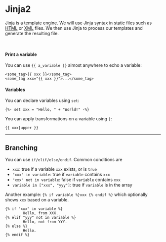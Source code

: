 # Jinja2

<div class="row row-cols-lg-2"><div>

[Jinja](https://jinja.palletsprojects.com/en/) is a template engine. We will use Jinja syntax in static files such as [HTML](/programming-languages/web/html/index.md) or [XML](/programming-languages/others/data/xml.md) files. We then use Jinja to process our templates and generate the resulting file.

<br>

#### Print a variable

You can use `{{ a_variable }}` almost anywhere to echo a variable:

```xml!
<some_tag>{{ xxx }}</some_tag>
<some_tag xxx="{{ xxx }}">...</some_tag>
```
</div><div>

#### Variables

You can declare variables using `set`:

```text!
{%- set xxx = "Hello, " + "World!" -%}
```

You can apply transformations on a variable using `|`:

```text!
{{ xxx|upper }}
```
</div></div>


<hr class="sep-both">

## Branching

<div class="row row-cols-lg-2"><div>

You can use `if/elif/else/endif`. Common conditions are

* `xxx`: true if a variable `xxx` exists, or is `true`
* `"xxx" in variable`: true if `variable` contains `xxx`
* `"xxx" not in variable`: false if `variable` contains `xxx`
* `variable in ["xxx", "yyy"]`: true if `variable` is in the array

Another example: `{% if variable %}xxx {% endif %}` which optionally shows `xxx` based on a variable.
</div><div>

```text!
{% if "xxx" in variable %}
        Hello, from XXX.
{% elif "yyy" not in variable %}
        Hello, not from YYY.
{% else %}
        Hello.
{% endif %}
```
</div></div>